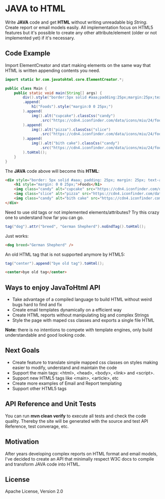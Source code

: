 # JAVA to HTML
Write **JAVA** code and get **HTML** without writing unreadable big *String*. Create report or email models easily. All implementation focus on HTML5 features but it's possible to create any other attribute/element (older or not implemented yet) if it's necessary.

## Code Example

Import ElementCreator and start making elements on the same way that HTML is written appending contents you need.

```JAVA
import static br.com.javatohtml.core.ElementCreator.*;

public class Main {
    public static void main(String[] args) {
        div().style("border:5px solid #aaa;padding:25px;margin:25px;text-align:center;")
        .append(
            h1("Foods").style("margin:0 0 25px;")
        ).append(
            img().alt("cupcake").classCss("candy")
                .src("https://cdn4.iconfinder.com/data/icons/miu/24/food-cupcake-muffin-dessert-birthday-glyph-128.png")
        ).append(
            img().alt("pizza").classCss("slice")
                .src("https://cdn4.iconfinder.com/data/icons/miu/24/food-pizza-fastfood-glyph-128.png")
        ).append(
            img().alt("bith cake").classCss("candy")
                .src("https://cdn4.iconfinder.com/data/icons/miu/24/food-birthday-cake-party-candle-glyph-128.png")
        ).toHtml();
    }
}
```

The **JAVA** code above will become this **HTML**:

```HTML
<div style="border: 5px solid #aaa; padding: 25px; margin: 25px; text-align: center;">
    <h1 style="margin: 0 0 25px;">Foods</h1>
    <img class="candy" alt="cupcake" src="https://cdn4.iconfinder.com/data/icons/miu/24/food-cupcake-muffin-dessert-birthday-glyph-128.png">
    <img class="slice" alt="pizza" src="https://cdn4.iconfinder.com/data/icons/miu/24/food-pizza-fastfood-glyph-128.png">
    <img class="candy" alt="bith cake" src="https://cdn4.iconfinder.com/data/icons/miu/24/food-birthday-cake-party-candle-glyph-128.png">
</div>
```

Need to use old tags or not implemented elements/attributes? Try this crazy one to understand how far you can go.

```JAVA
tag("dog").attr("breed", "German Shepherd").noEndTag().toHtml();
```

Just works:

```HTML
<dog breed="German Shepherd" />
```

An old HTML tag that is not supported anymore by HTML5:
```JAVA
tag("center").append("bye old tag").toHtml();
```
```HTML
<center>bye old tag</center>
```

## Ways to enjoy JavaToHtml API
* Take advantage of a compiled language to build HTML without weird bugs hard to find and fix
* Create email templates dynamically on a efficient way
* Create HTML reports without manipulating big and complex Strings
* Style the page with maped css classes and exports a single file HTML

**Note:** there is no intentions to compete with template engines, only build understandable and good looking code.

## Next Goals
* Create feature to translate simple mapped css classes on styles making easier to modify, understand and maintain the code
* Support the main tags: \<html>, \<head>, \<body>, \<link> and \<script>.
* Support new HTML5 tags like \<main>, \<article>, etc
* Create more examples of Email and Report templating
* Support other HTML5 tags

## API Reference and Unit Tests
You can run **mvn clean verify** to execute all tests and check the code quality. Thereby the site will be generated with the source and test API Reference, test converage, etc.

## Motivation
After years developing complex reports on HTML format and email models, I've decided to create an API that minimally respect W3C docs to compile and transform JAVA code into HTML.

## License
Apache License, Version 2.0